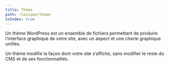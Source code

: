 ```yaml
---
title: Thème
path: /lexique/theme
toIndex: true
---
```


Un thème WordPress est un ensemble de fichiers permettant de produire l’interface graphique de votre site, avec un aspect et une charte graphique unifiés.

Un thème modifie la façon dont votre site s’affiche, sans modifier le reste du CMS et de ses fonctionnalités.
